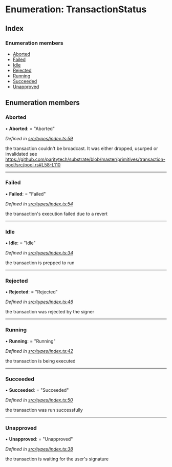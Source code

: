 # Enumeration: TransactionStatus

## Index

### Enumeration members

* [Aborted](transactionstatus.md#aborted)
* [Failed](transactionstatus.md#failed)
* [Idle](transactionstatus.md#idle)
* [Rejected](transactionstatus.md#rejected)
* [Running](transactionstatus.md#running)
* [Succeeded](transactionstatus.md#succeeded)
* [Unapproved](transactionstatus.md#unapproved)

## Enumeration members

###  Aborted

• **Aborted**: = "Aborted"

*Defined in [src/types/index.ts:59](https://github.com/PolymathNetwork/polymesh-sdk/blob/2a4e4111/src/types/index.ts#L59)*

the transaction couldn't be broadcast. It was either dropped, usurped or invalidated
see https://github.com/paritytech/substrate/blob/master/primitives/transaction-pool/src/pool.rs#L58-L110

___

###  Failed

• **Failed**: = "Failed"

*Defined in [src/types/index.ts:54](https://github.com/PolymathNetwork/polymesh-sdk/blob/2a4e4111/src/types/index.ts#L54)*

the transaction's execution failed due to a revert

___

###  Idle

• **Idle**: = "Idle"

*Defined in [src/types/index.ts:34](https://github.com/PolymathNetwork/polymesh-sdk/blob/2a4e4111/src/types/index.ts#L34)*

the transaction is prepped to run

___

###  Rejected

• **Rejected**: = "Rejected"

*Defined in [src/types/index.ts:46](https://github.com/PolymathNetwork/polymesh-sdk/blob/2a4e4111/src/types/index.ts#L46)*

the transaction was rejected by the signer

___

###  Running

• **Running**: = "Running"

*Defined in [src/types/index.ts:42](https://github.com/PolymathNetwork/polymesh-sdk/blob/2a4e4111/src/types/index.ts#L42)*

the transaction is being executed

___

###  Succeeded

• **Succeeded**: = "Succeeded"

*Defined in [src/types/index.ts:50](https://github.com/PolymathNetwork/polymesh-sdk/blob/2a4e4111/src/types/index.ts#L50)*

the transaction was run successfully

___

###  Unapproved

• **Unapproved**: = "Unapproved"

*Defined in [src/types/index.ts:38](https://github.com/PolymathNetwork/polymesh-sdk/blob/2a4e4111/src/types/index.ts#L38)*

the transaction is waiting for the user's signature
